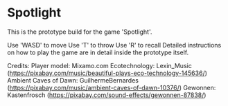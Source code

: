 # Spotlight
This is the prototype build for the game 'Spotlight'.

Use 'WASD' to move
Use 'T' to throw
Use 'R' to recall
Detailed instructions on how to play the game are in detail inside the prototype itself.

Credits:
Player model: Mixamo.com
Ecotechnology: Lexin_Music (https://pixabay.com/music/beautiful-plays-eco-technology-145636/)
Ambient Caves of Dawn: GuilhermeBernardes (https://pixabay.com/music/ambient-caves-of-dawn-10376/)
Gewonnen: Kastenfrosch (https://pixabay.com/sound-effects/gewonnen-87838/)
